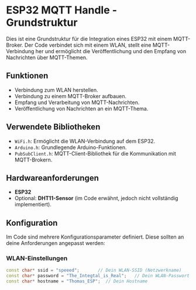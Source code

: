 # ESP32 MQTT Handle - Grundstruktur

Dies ist eine Grundstruktur für die Integration eines ESP32 mit einem MQTT-Broker. Der Code verbindet sich mit einem WLAN, stellt eine MQTT-Verbindung her und ermöglicht die Veröffentlichung und den Empfang von Nachrichten über MQTT-Themen.

## Funktionen
- Verbindung zum WLAN herstellen.
- Verbindung zu einem MQTT-Broker aufbauen.
- Empfang und Verarbeitung von MQTT-Nachrichten.
- Veröffentlichung von Nachrichten an ein MQTT-Thema.

## Verwendete Bibliotheken
- `WiFi.h`: Ermöglicht die WLAN-Verbindung auf dem ESP32.
- `Arduino.h`: Grundlegende Arduino-Funktionen.
- `PubSubClient.h`: MQTT-Client-Bibliothek für die Kommunikation mit MQTT-Brokern.

## Hardwareanforderungen
- **ESP32**
- Optional: **DHT11-Sensor** (im Code erwähnt, jedoch nicht vollständig implementiert).

## Konfiguration
Im Code sind mehrere Konfigurationsparameter definiert. Diese sollten an deine Anforderungen angepasst werden:

### WLAN-Einstellungen
```cpp
const char* ssid = "speeed";       // Dein WLAN-SSID (Netzwerkname)
const char* password = "The_Integtal_is_Real";   // Dein WLAN-Passwort
const char* hostname = "Thomas_ESP";  // Dein Hostname
